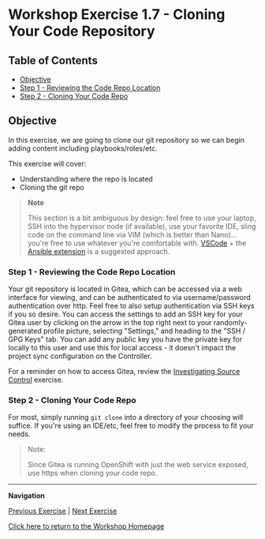 # Workshop Exercise 1.7 - Cloning Your Code Repository

## Table of Contents

* [Objective](#objective)
* [Step 1 - Reviewing the Code Repo Location](#step-1---reviewing-the-code-repo-location)
* [Step 2 - Cloning Your Code Repo](#step-2---cloning-your-code-repo)

## Objective

In this exercise, we are going to clone our git repository so we can begin adding content including playbooks/roles/etc.

This exercise will cover:

* Understanding where the repo is located
* Cloning the git repo

> **Note**
>
> This section is a bit ambiguous by design: feel free to use your laptop, SSH into the hypervisor node (if available), use your favorite IDE, sling code on the command line via VIM (which is better than Nano)... you're free to use whatever you're comfortable with. [VSCode](https://code.visualstudio.com/docs/setup/linux) + the [Ansible extension](https://marketplace.visualstudio.com/items?itemName=redhat.ansible) is a suggested approach.

### Step 1 - Reviewing the Code Repo Location

Your git repository is located in Gitea, which can be accessed via a web interface for viewing, and can be authenticated to via username/password authentication over http. Feel free to also setup authentication via SSH keys if you so desire. You can access the settings to add an SSH key for your Gitea user by clicking on the arrow in the top right next to your randomly-generated profile picture, selecting "Settings," and heading to the "SSH / GPG Keys" tab. You can add any public key you have the private key for locally to this user and use this for local access - it doesn't impact the project sync configuration on the Controller.

For a reminder on how to access Gitea, review  the [Investigating Source Control](../1.6-gitea-intro) exercise.

### Step 2 - Cloning Your Code Repo

For most, simply running `git clone` into a directory of your choosing will suffice. If you're using an IDE/etc, feel free to modify the process to fit your needs.

> Note:
>
> Since Gitea is running OpenShift with just the web service exposed, use https when cloning your code repo.

---
**Navigation**

[Previous Exercise](../1.6-gitea-intro) | [Next Exercise](../1.8-ocp-login)

[Click here to return to the Workshop Homepage](../README.md)
